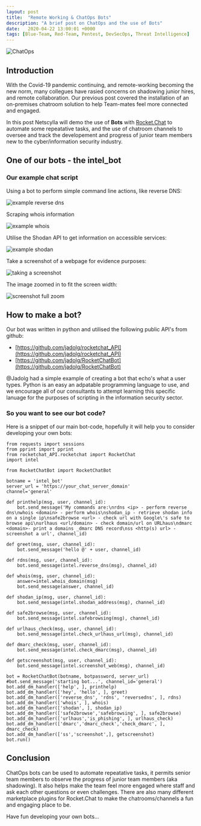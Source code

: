 ```yaml
---
layout: post
title:  "Remote Working & ChatOps Bots"
description: "A brief post on ChatOps and the use of Bots"
date:   2020-04-22 13:00:01 +0000
tags: [Blue-Team, Red-Team, Pentest, DevSecOps, Threat Intelligence]
---
```


![ChatOps](/blog/assets/rocketchat.png)

## Introduction
With the Covid-19 pandemic continuing, and remote-working becoming the new norm, many collegues have rasied concerns on shadowing junior hires, and remote collaboration. Our previous post covered the installation of an on-premises chatroom solution to help Team-mates feel more connected and engaged.  

In this post Netscylla will demo the use of **Bots** with [Rocket.Chat](https://rocket.chat) to automate some repeatative tasks, and the use of chatroom channels to oversee and track the developement and progress of junior team members new to the cyber/information security industry.

## One of our bots - the intel_bot

### Our example chat script

Using a bot to perform simple command line actions, like reverse DNS:

![example reverse dns](/blog/assets/TI-job1.png)

Scraping whois information

![example whois](/blog/assets/TI-job2.png)

Utilise the Shodan API to get information on accessible services:

![example shodan](/blog/assets/TI-job3.png)

Take a screenshot of a webpage for evidence purposes:

![taking a screenshot](/blog/assets/TI-job4.png)

The image zoomed in to fit the screen width:

![screenshot full zoom](/blog/assets/TI-job4a.png)

## How to make a bot?

Our bot was written in python and utilised the following public API's from github:
 * [https://github.com/jadolg/rocketchat_API](https://github.com/jadolg/rocketchat_API)
 * [https://github.com/jadolg/RocketChatBot](https://github.com/jadolg/RocketChatBot)

@Jadolg had a simple example of creating a bot that echo's what a user types.  Python is an easy an adpatable programming language to use, and we encourage all of our consultants to attempt learning this specific lanuage for the purposes of scripting in the information security sector.

### So you want to see our bot code?

Here is a snippet of our main bot-code, hopefully it will help you to consider developing your own bots:
```
from requests import sessions
from pprint import pprint
from rocketchat_API.rocketchat import RocketChat
import intel

from RocketChatBot import RocketChatBot

botname = 'intel_bot'
server_url = 'https://your_chat_server_domain'
channel='general'

def printhelp(msg, user, channel_id):
    bot.send_message('My commands are:\nrdns <ip> - perform reverse dns\nwhois <domain> - perform whois\nshodan_ip - retrieve shodan info on a single ip\nsafe2browse <url> - check url with Google\'s safe to browse api\nurlhaus <url/domain> - check domain/url on URLhaus\ndmarc <domain>- print a domains _dmarc DNS record\nss <http(s) url> - screenshot a url', channel_id)

def greet(msg, user, channel_id):
    bot.send_message('hello @' + user, channel_id)
 
def rdns(msg, user, channel_id):
    bot.send_message(intel.reverse_dns(msg), channel_id)

def whois(msg, user, channel_id):
    answer=intel.whois_domain(msg)
    bot.send_message(answer, channel_id)

def shodan_ip(msg, user, channel_id):
    bot.send_message(intel.shodan_address(msg), channel_id)

def safe2browse(msg, user, channel_id):
    bot.send_message(intel.safebrowsing(msg), channel_id)

def urlhaus_check(msg, user, channel_id):
    bot.send_message(intel.check_urlhaus_url(msg), channel_id)

def dmarc_check(msg, user, channel_id):
    bot.send_message(intel.check_dmarc(msg), channel_id)

def getscreenshot(msg, user, channel_id):
    bot.send_message(intel.screenshot_web(msg), channel_id)

bot = RocketChatBot(botname, botpassword, server_url)
#bot.send_message('starting bot...', channel_id='general')
bot.add_dm_handler(['help', ], printhelp)
bot.add_dm_handler(['hey', 'hello', ], greet)
bot.add_dm_handler(['reverse_dns', 'rdns', 'reversedns', ], rdns)
bot.add_dm_handler(['whois', ], whois)
bot.add_dm_handler(['shodan', ], shodan_ip)
bot.add_dm_handler(['safe2browse','safebrowsing', ], safe2browse)
bot.add_dm_handler(['urlhaus','is_phishing', ], urlhaus_check)
bot.add_dm_handler(['dmarc','dmarc_check','check_dmarc', ], dmarc_check)
bot.add_dm_handler(['ss','screenshot',], getscreenshot)
bot.run()
```
## Conclusion

ChatOps bots can be used to automate repeatative tasks, it permits senior team members to observe the progress of junior team members (aka shadowing). It also helps make the team feel more engaged where staff and ask each other questions or even challenges.  There are also many different marketplace plugins for Rocket.Chat to make the chatrooms/channels a fun and engaging place to be.

Have fun developing your own bots...
